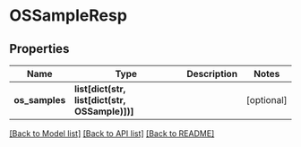 # OSSampleResp

## Properties
Name | Type | Description | Notes
------------ | ------------- | ------------- | -------------
**os_samples** | **list[dict(str, list[dict(str, OSSample)])]** |  | [optional] 

[[Back to Model list]](../README.md#documentation-for-models) [[Back to API list]](../README.md#documentation-for-api-endpoints) [[Back to README]](../README.md)


